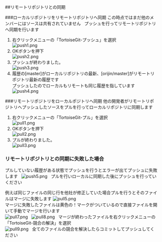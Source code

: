##リモートリポジトリとの同期

###ローカルリポジトリをリモートリポジトリへ同期
この時点ではまだ他のメンバーにはソースは共有されていません  
プッシュを行ってリモートリポジトリへ同期を行います

1. 右クリックメニューの「TortoiseGit-プッシュ」を選択  
![push1.png](./images/push1.png)  
2. OKボタンを押下  
![push2.png](./images/push2.png)  
3. プッシュが終わりました。  
![push3.png](./images/push3.png)  
4. 履歴の[master]がローカルリポジトリの最新、[orijin/master]がリモートリポジトリ最新の履歴です  
プッシュしたのでローカルもリモートも同じ履歴を指しています  
![push4.png](./images/push4.png)  

###リモートリポジトリをローカルポジトリへ同期
他の開発者がリモートリポジトリへプッシュしたソースをプルを行ってローカルリポジトリに同期します  

1. 右クリックメニューの「TortoiseGit-プル」を選択  
![pull1.png](./images/pull1.png)  
2. OKボタンを押下  
![pull2.png](./images/pull2.png)  
3. プルが終わりました。  
![pull3.png](./images/pull3.png)  

### リモートリポジトリとの同期に失敗した場合
プルしていない履歴がある状態でプッシュを行うとエラーが出てプッシュに失敗します  
![push5.png](./images/push5.png)  
プルを行いローカルに同期した後にプッシュを行っていください

例えば同じファイルの同じ行を他社が修正していた場合プルを行うとそのファイルはマージに失敗します 
![pull5.png](./images/pull5.png)  
マージに失敗したファイルは黄色の！マークがついているので直接ファイルを開いて手動でマージを行います  
![pull7.png](./images/pull7.png)  
![pull8.png](./images/pull8.png)  
マージが終わったファイルを右クリックメニューの「TortoiseGit-競合の解決」を選択  
![pull9.png](./images/pull9.png)  
全てのファイルの競合を解決したらコミットしてプッシュしてください
